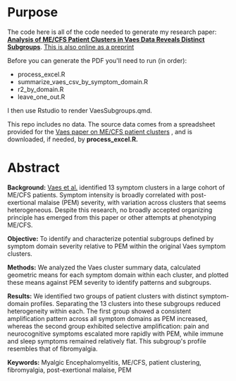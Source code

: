 # Purpose

The code here is all of the code needed to generate my research paper: [**Analysis of ME/CFS Patient Clusters in Vaes Data Reveals Distinct Subgroups**](https://github.com/eriksquires/VaesSubgroups/blob/main/docs/VaesSubgroups.pdf). [This is also online as a preprint](https://www.preprints.org/manuscript/202509.1179) 

Before you can generate the PDF you'll need to run (in order):

* process_excel.R
* summarize_vaes_csv_by_symptom_domain.R
* r2_by_domain.R
* leave_one_out.R

I then use Rstudio to render VaesSubgroups.qmd.

This repo includes no data.  The source data comes from a spreadsheet provided for the [Vaes paper on ME/CFS patient clusters](https://translational-medicine.biomedcentral.com/articles/10.1186/s12967-023-03946-6) , and is downloaded, if needed, by **process_excel.R.**

# Abstract

**Background:** [Vaes et al.](https://translational-medicine.biomedcentral.com/articles/10.1186/s12967-023-03946-6) identified 13 symptom clusters in a large cohort of ME/CFS patients. Symptom intensity is broadly correlated with post-exertional malaise (PEM) severity, with variation across clusters that seems heterogeneous. Despite this research, no broadly accepted organizing principle has emerged from this paper or other attempts at phenotyping ME/CFS.

**Objective:** To identify and characterize potential subgroups defined by symptom domain severity relative to PEM within the original Vaes symptom clusters.

**Methods:** We analyzed the Vaes cluster summary data, calculated geometric means for each symptom domain within each cluster, and plotted these means against PEM severity to identify patterns and subgroups.

**Results:** We identified two groups of patient clusters with distinct symptom-domain profiles. Separating the 13 clusters into these subgroups reduced heterogeneity within each. The first group showed a consistent amplification pattern across all symptom domains as PEM increased, whereas the second group exhibited selective amplification: pain and neurocognitive symptoms escalated more rapidly with PEM, while immune and sleep symptoms remained relatively flat. This subgroup's profile resembles that of fibromyalgia.

**Keywords:** Myalgic Encephalomyelitis, ME/CFS, patient clustering, fibromyalgia, post-exertional malaise, PEM
